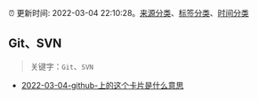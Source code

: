 :alarm_clock: 更新时间: 2022-03-04 22:10:28。[来源分类](../README.md)、[标签分类](../TAGS.md)、[时间分类](../TIMELINE.md)

## Git、SVN


> 关键字：`Git`、`SVN`



- [2022-03-04-github-上的这个卡片是什么意思](https://www.v2ex.com/t/838093) 